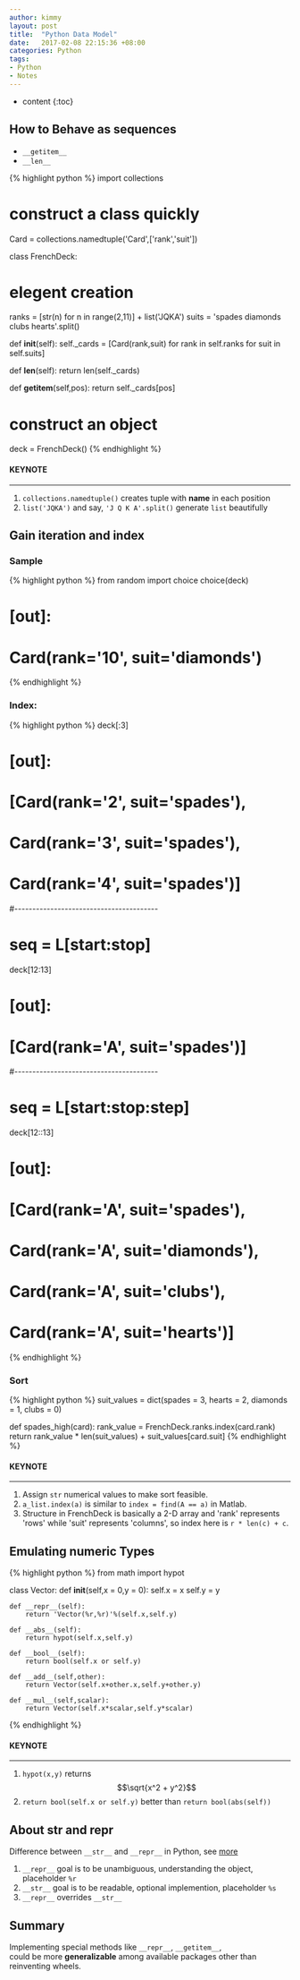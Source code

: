 ```yaml
---
author: kimmy
layout: post
title:  "Python Data Model"
date:   2017-02-08 22:15:36 +08:00
categories: Python
tags:
- Python
- Notes
---
```


* content
{:toc}


## How to Behave as **sequences**
+  `__getitem__`
+  `__len__`

{% highlight python %}
import collections
# construct a class quickly
Card = collections.namedtuple('Card',['rank','suit'])

class FrenchDeck:
  # elegent creation
  ranks = [str(n) for n in range(2,11)] + list('JQKA')
  suits = 'spades diamonds clubs hearts'.split()

  def __init__(self):
    self._cards = [Card(rank,suit) for rank in self.ranks
                                   for suit in self.suits]

  def __len__(self):
    return len(self._cards)

  def __getitem__(self,pos):
    return self._cards[pos]

# construct an object
deck = FrenchDeck()
{% endhighlight %}

#### KEYNOTE
---
1. `collections.namedtuple()` creates tuple with **name** in each position
2. `list('JQKA')` and say, `'J Q K A'.split()` generate `list` beautifully

## Gain **iteration** and **index**

### Sample

{% highlight python %}
from random import choice
choice(deck)
# [out]:
# Card(rank='10', suit='diamonds')
{% endhighlight %}

### Index:
{% highlight python %}
deck[:3]
# [out]:
# [Card(rank='2', suit='spades'),
#  Card(rank='3', suit='spades'),
#  Card(rank='4', suit='spades')]
#----------------------------------------
# seq = L[start:stop]
deck[12:13]
# [out]:
# [Card(rank='A', suit='spades')]
#----------------------------------------
# seq = L[start:stop:step]
deck[12::13]
# [out]:
# [Card(rank='A', suit='spades'),
#  Card(rank='A', suit='diamonds'),
#  Card(rank='A', suit='clubs'),
#  Card(rank='A', suit='hearts')]
{% endhighlight %}

### Sort
{% highlight python %}
suit_values = dict(spades = 3, hearts = 2, diamonds = 1, clubs = 0)

def spades_high(card):
    rank_value = FrenchDeck.ranks.index(card.rank)
    return rank_value * len(suit_values) + suit_values[card.suit]
{% endhighlight %}

#### KEYNOTE
---
1. Assign `str` numerical values to make sort feasible.<br>
2. `a_list.index(a)` is similar to `index = find(A == a)` in Matlab.<br>
3.  Structure in FrenchDeck is basically a 2-D array and 'rank' represents 'rows' while 'suit' represents 'columns', so index here is `r * len(c) + c`.

## Emulating **numeric** Types

{% highlight python %}
from math import hypot

class Vector:
    def __init__(self,x = 0,y = 0):
        self.x = x
        self.y = y

    def __repr__(self):
        return 'Vector(%r,%r)'%(self.x,self.y)

    def __abs__(self):
        return hypot(self.x,self.y)

    def __bool__(self):
        return bool(self.x or self.y)

    def __add__(self,other):
        return Vector(self.x+other.x,self.y+other.y)

    def __mul__(self,scalar):
        return Vector(self.x*scalar,self.y*scalar)
{% endhighlight %}

#### KEYNOTE
---
1. `hypot(x,y)` returns $$\sqrt{x^2 + y^2}$$
2. `return bool(self.x or self.y)` better than `return bool(abs(self))`

## About **str** and **repr**
Difference between `__str__` and `__repr__` in Python, see [more](http://stackoverflow.com/questions/1436703/difference-between-str-and-repr-in-python "stackoverflow")

1. `__repr__` goal is to be unambiguous, understanding the object, placeholder `%r`
2. `__str__` goal is to be readable, optional implemention, placeholder `%s`
3. `__repr__` overrides `__str__`

## Summary
Implementing special methods like `__repr__`, `__getitem__`,<br>
could be more **generalizable** among available packages other than reinventing wheels.
